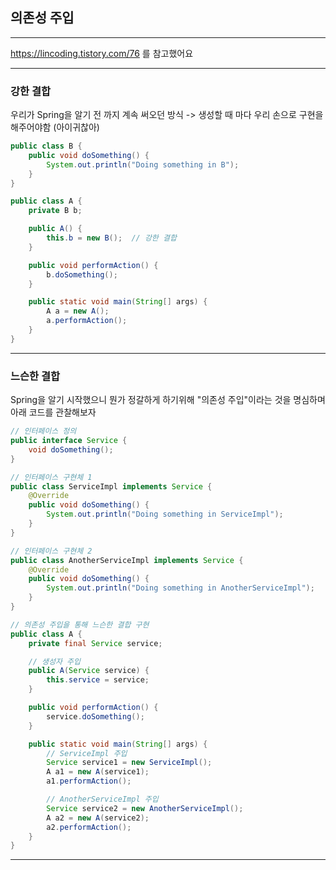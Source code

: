## 의존성 주입
***

<https://lincoding.tistory.com/76> 를 참고했어요

***


### 강한 결합

우리가 Spring을 알기 전 까지 계속 써오던 방식 -> 생성할 때 마다 우리 손으로 구현을 해주어야함 (아이귀찮아)
```java
public class B {
    public void doSomething() {
        System.out.println("Doing something in B");
    }
}

public class A {
    private B b;

    public A() {
        this.b = new B();  // 강한 결합
    }

    public void performAction() {
        b.doSomething();
    }

    public static void main(String[] args) {
        A a = new A();
        a.performAction();
    }
}
```
***
### 느슨한 결합

Spring을 알기 시작했으니 뭔가 정갈하게 하기위해 "의존성 주입"이라는 것을 명심하며 아래 코드를 관찰해보자
```java
// 인터페이스 정의
public interface Service {
    void doSomething();
}

// 인터페이스 구현체 1
public class ServiceImpl implements Service {
    @Override
    public void doSomething() {
        System.out.println("Doing something in ServiceImpl");
    }
}

// 인터페이스 구현체 2
public class AnotherServiceImpl implements Service {
    @Override
    public void doSomething() {
        System.out.println("Doing something in AnotherServiceImpl");
    }
}

// 의존성 주입을 통해 느슨한 결합 구현
public class A {
    private final Service service;

    // 생성자 주입
    public A(Service service) {
        this.service = service;
    }

    public void performAction() {
        service.doSomething();
    }

    public static void main(String[] args) {
        // ServiceImpl 주입
        Service service1 = new ServiceImpl();
        A a1 = new A(service1);
        a1.performAction();

        // AnotherServiceImpl 주입
        Service service2 = new AnotherServiceImpl();
        A a2 = new A(service2);
        a2.performAction();
    }
}
```
***

